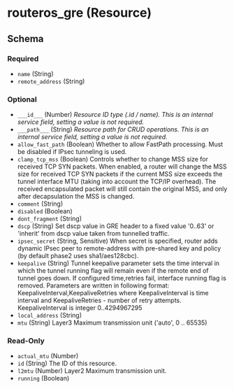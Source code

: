 # routeros_gre (Resource)




<!-- schema generated by tfplugindocs -->
## Schema

### Required

- `name` (String)
- `remote_address` (String)

### Optional

- `___id___` (Number) <em>Resource ID type (.id / name). This is an internal service field, setting a value is not required.</em>
- `___path___` (String) <em>Resource path for CRUD operations. This is an internal service field, setting a value is not required.</em>
- `allow_fast_path` (Boolean) Whether to allow FastPath processing. Must be disabled if IPsec tunneling is used.
- `clamp_tcp_mss` (Boolean) Controls whether to change MSS size for received TCP SYN packets. When enabled, a router will change the MSS size for received TCP SYN packets if the current MSS size exceeds the tunnel interface MTU (taking into account the TCP/IP overhead). The received encapsulated packet will still contain the original MSS, and only after decapsulation the MSS is changed.
- `comment` (String)
- `disabled` (Boolean)
- `dont_fragment` (String)
- `dscp` (String) Set dscp value in GRE header to a fixed value '0..63' or 'inherit' from dscp value taken from tunnelled traffic.
- `ipsec_secret` (String, Sensitive) When secret is specified, router adds dynamic IPsec peer to remote-address with pre-shared key and policy (by default phase2 uses sha1/aes128cbc).
- `keepalive` (String) Tunnel keepalive parameter sets the time interval in which the tunnel running flag will remain even if the remote end of tunnel goes down. If configured time,retries fail, interface running flag is removed. Parameters are written in following format: KeepaliveInterval,KeepaliveRetries where KeepaliveInterval is time interval and KeepaliveRetries - number of retry attempts. KeepaliveInterval is integer 0..4294967295
- `local_address` (String)
- `mtu` (String) Layer3 Maximum transmission unit ('auto', 0 .. 65535)

### Read-Only

- `actual_mtu` (Number)
- `id` (String) The ID of this resource.
- `l2mtu` (Number) Layer2 Maximum transmission unit.
- `running` (Boolean)


